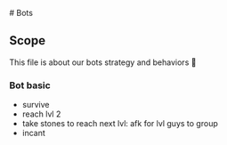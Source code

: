 # Bots

## Scope

This file is about our bots strategy and behaviors 🤖<br>

### Bot basic

- survive
- reach lvl 2
- take stones to reach next lvl: afk for lvl guys to group
- incant
